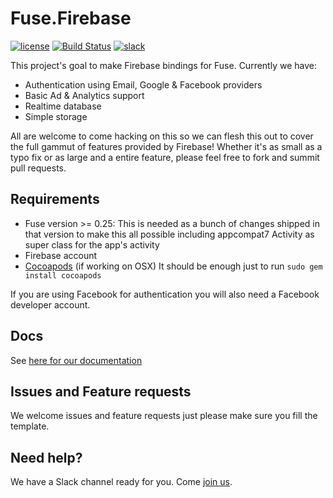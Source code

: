 # Fuse.Firebase
[![license](https://img.shields.io/github/license/cbaggers/Fuse.Firebase.svg?maxAge=2592000)](https://github.com/cbaggers/Fuse.Firebase/blob/master/LICENSE)
[![Build Status](https://travis-ci.org/fuse-compound/Fuse.Firebase.svg?branch=master)](https://travis-ci.org/fuse-compound/Fuse.Firebase)
[![slack](https://img.shields.io/badge/chat-on%20Slack-red.svg?maxAge=2592000)](https://slackcommunity.fusetools.com)

This project's goal to make Firebase bindings for Fuse. Currently we have:

- Authentication using Email, Google & Facebook providers
- Basic Ad & Analytics support
- Realtime database
- Simple storage

All are welcome to come hacking on this so we can flesh this out to cover the full gammut of features provided by Firebase! Whether it's as small as a typo fix or as large and a entire feature, please feel free to fork and summit pull requests.

## Requirements

- Fuse version >= 0.25: This is needed as a bunch of changes shipped in that version to make this all possible including appcompat7 Activity as super class for the app's activity
- Firebase account
- [Cocoapods](https://cocoapods.org/) (if working on OSX) It should be enough just to run `sudo gem install cocoapods`

If you are using Facebook for authentication you will also need a Facebook developer account.

## Docs

See [here for our documentation](docs/index.md)

## Issues and Feature requests

We welcome issues and feature requests just please make sure you fill the template.

## Need help?

We have a Slack channel ready for you. Come [join us](https://slackcommunity.fusetools.com).
